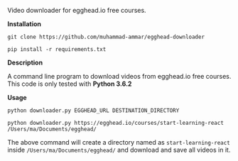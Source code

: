 Video downloader for egghead.io free courses.


**Installation**

```
git clone https://github.com/muhammad-ammar/egghead-downloader
```

```
pip install -r requirements.txt
```

**Description**

A command line program to download videos from egghead.io free courses. This code is only tested with **Python 3.6.2**

**Usage**

```
python downloader.py EGGHEAD_URL DESTINATION_DIRECTORY
```

```
python downloader.py https://egghead.io/courses/start-learning-react /Users/ma/Documents/egghead/
```

The above command will create a directory named as `start-learning-react` inside `/Users/ma/Documents/egghead/` and download and save all videos in it.
